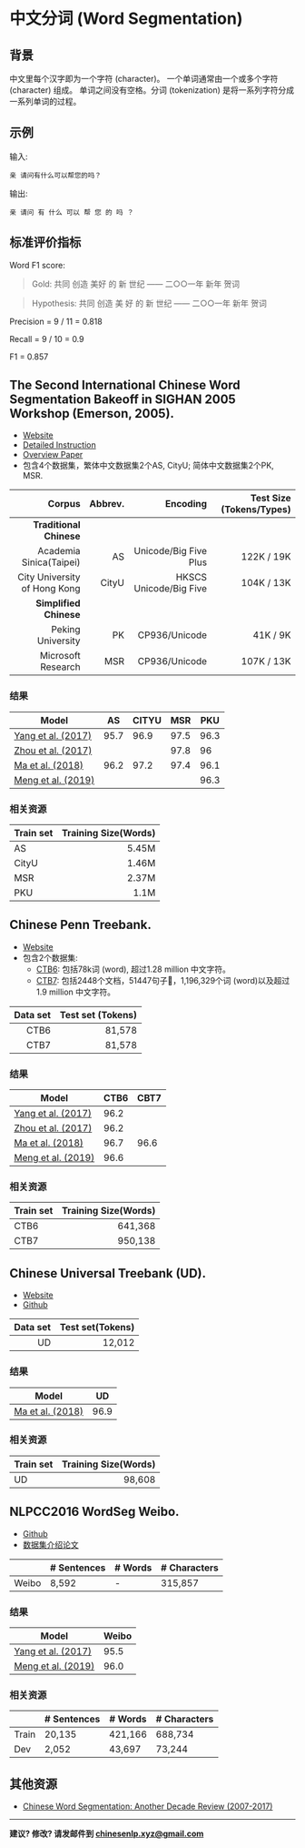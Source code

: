 # 中文分词 (Word Segmentation)


## 背景

中文里每个汉字即为一个字符 (character)。 一个单词通常由一个或多个字符 (character) 组成。 单词之间没有空格。分词 (tokenization) 是将一系列字符分成一系列单词的过程。

## 示例

输入:

```
亲 请问有什么可以帮您的吗？
```

输出:

```
亲 请问 有 什么 可以 帮 您 的 吗 ？
```

## 标准评价指标

Word F1 score:

> Gold: 共同  创造  美好  的  新  世纪  ——  二○○一年  新年  贺词

> Hypothesis: 共同  创造  美  好  的  新  世纪  ——  二○○一年  新年  贺词

Precision = 9 / 11 = 0.818

Recall = 9 / 10 = 0.9

F1 = 0.857


## <span class="t">The Second International Chinese Word Segmentation Bakeoff in SIGHAN 2005 Workshop (Emerson, 2005)</span>.

* [Website](http://sighan.cs.uchicago.edu/bakeoff2005/) 
* [Detailed Instruction](http://sighan.cs.uchicago.edu/bakeoff2005/data/instructions.php.html)
* [Overview Paper](http://aclweb.org/anthology/I05-3017)
* 包含4个数据集，繁体中文数据集2个AS, CityU; 简体中文数据集2个PK, MSR.

| Corpus | Abbrev. | Encoding | Test Size (Tokens/Types) |
| ---: | ---: | ---: | ---: |
| **Traditional Chinese** |
|Academia Sinica(Taipei)|AS|Unicode/Big Five Plus|122K / 19K|
|City University of Hong Kong|CityU|HKSCS Unicode/Big Five|104K / 13K|
| **Simplified Chinese** |
|Peking University|PK|CP936/Unicode|41K / 9K|
|Microsoft Research|MSR|CP936/Unicode|107K / 13K|

### 结果

|  Model | AS | CITYU | MSR | PKU |
| --- | --- | --- | --- | --- |
|  [Yang et al. (2017)](http://aclweb.org/anthology/P17-1078) | 95.7 | 96.9 | 97.5 | 96.3 |
|  [Zhou et al. (2017)](https://www.aclweb.org/anthology/D17-1079) |  |  | 97.8 | 96 |
|  [Ma et al. (2018)](http://aclweb.org/anthology/D18-1529) | 96.2 | 97.2 | 97.4 | 96.1 |
|  [Meng et al. (2019)](https://arxiv.org/pdf/1901.10125.pdf) |  |  |  | 96.3 |

### 相关资源

|  Train set | Training Size(Words) |
| --- | ----: |
|  AS | 5.45M |
|  CityU | 1.46M |
|  MSR | 2.37M |
|  PKU | 1.1M |


## <span class="t">Chinese Penn Treebank</span>.

* [Website](https://verbs.colorado.edu/chinese/ctb.html)
* 包含2个数据集:
  * [CTB6](https://catalog.ldc.upenn.edu/LDC2007T36): 包括78k词 (word), 超过1.28 million 中文字符。 
  * [CTB7](https://catalog.ldc.upenn.edu/LDC2010T07): 包括2448个文档，51447句子，1,196,329个词 (word)以及超过1.9 million 中文字符。 


|Data set|Test set (Tokens)|
| ---: | ---: |
|CTB6|81,578|
|CTB7|81,578|

### 结果

|  Model | CTB6 | CBT7 |
| --- | --- | --- |
| [Yang et al. (2017)](http://aclweb.org/anthology/P17-1078) | 96.2 |  |
| [Zhou et al. (2017)](https://www.aclweb.org/anthology/D17-1079) | 96.2 |  |
| [Ma et al. (2018)](http://aclweb.org/anthology/D18-1529) | 96.7 | 96.6 |
| [Meng et al. (2019)](https://arxiv.org/pdf/1901.10125.pdf) | 96.6 |  |


### 相关资源

|  Train set | Training Size(Words) |
| --- | ----: |
|  CTB6 | 641,368 |
|  CTB7 | 950,138 |


## <span class="t">Chinese Universal Treebank (UD)</span>.

* [Website](https://universaldependencies.org/)
* [Github](https://github.com/UniversalDependencies/UD_Chinese-GSD)

|Data set|Test set(Tokens)|
| ---: | ---: |
|UD|12,012|

### 结果

|  Model | UD |
| --- | --- | 
| [Ma et al. (2018)](http://aclweb.org/anthology/D18-1529) | 96.9 |

### 相关资源

|  Train set | Training Size(Words) |
| --- | ----: |
|  UD | 98,608 |


## <span class="t">NLPCC2016 WordSeg Weibo</span>.

* [Github](https://github.com/FudanNLP/NLPCC-WordSeg-Weibo)
* [数据集介绍论文](https://link.springer.com/chapter/10.1007/978-3-319-50496-4_84)

|   | # Sentences | # Words | # Characters |
| --- | --- | --- | --- |
| Weibo | 8,592 | - | 315,857 |

### 结果

|  Model | Weibo |
| --- | --- | 
| [Yang et al. (2017)](http://aclweb.org/anthology/P17-1078) | 95.5 | 
| [Meng et al. (2019)](https://arxiv.org/pdf/1901.10125.pdf) | 96.0 |  

### 相关资源

|   | # Sentences | # Words | # Characters |
| --- | --- | --- | --- |
|  Train | 20,135 | 421,166 | 688,734 |
|  Dev | 2,052 | 43,697 | 73,244 |


## 其他资源

* [Chinese Word Segmentation: Another Decade Review (2007-2017)](https://arxiv.org/pdf/1901.06079.pdf)

---

**建议? 修改? 请发邮件到 [chinesenlp.xyz@gmail.com](mailto:chinesenlp.xyz@gmail.com)**


